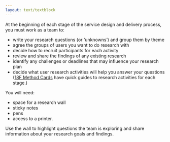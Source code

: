 ```yaml
---
layout: text/textblock
---
```


At the beginning of each stage of the service design and delivery process, you must work as a team to:

- write your research questions (or ‘unknowns’) and group them by theme
- agree the groups of users you want to do research with
- decide how to recruit participants for each activity
- review and share the findings of any existing research
- identify any challenges or deadlines that may influence your research plan
- decide what user research activities will help you answer your questions ([18F Method Cards](https://methods.18f.gov/) have quick guides to research activities for each stage.)

You will need:
- space for a research wall
- sticky notes
- pens
- access to a printer.

Use the wall to highlight questions the team is exploring and share information about your research goals and findings.


